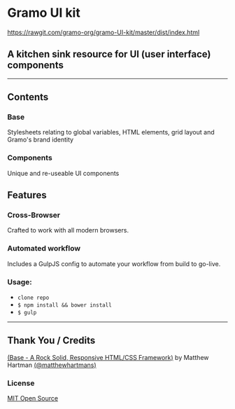 # Gramo UI kit

https://rawgit.com/gramo-org/gramo-UI-kit/master/dist/index.html

## A kitchen sink resource for UI (user interface) components

* * *

## Contents

### Base
Stylesheets relating to global variables, HTML elements, grid layout and Gramo's brand identity

### Components
Unique and re-useable UI components

## Features

### Cross-Browser
Crafted to work with all modern browsers.

### Automated workflow
Includes a GulpJS config to automate your workflow from build to go-live.

### Usage:

- `clone repo`
- `$ npm install && bower install`
- `$ gulp`

* * *

## Thank You / Credits
[(Base - A Rock Solid, Responsive HTML/CSS Framework)](http://getbase.org) by Matthew Hartman [(@matthewhartmans)](http://twitter.com/matthewhartmans)

### License
[MIT Open Source](https://opensource.org/licenses/MIT)
